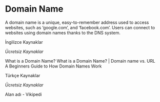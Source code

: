 # Domain Name

A domain name is a unique, easy-to-remember address used to access websites, such as ‘google.com’, and ‘facebook.com’. Users can connect to websites using domain names thanks to the DNS system.

<ResourceGroupTitle>İngilizce Kaynaklar</ResourceGroupTitle>

*Ücretsiz Kaynaklar*

<BadgeLink colorScheme='yellow' badgeText='Read' href='https://developer.mozilla.org/en-US/docs/Learn/Common_questions/What_is_a_domain_name'>What is a Domain Name?</BadgeLink>
<BadgeLink colorScheme='yellow' badgeText='Read' href='https://www.cloudflare.com/en-gb/learning/dns/glossary/what-is-a-domain-name/'>What is a Domain Name? | Domain name vs. URL</BadgeLink>
<BadgeLink badgeText='Watch' href='https://www.youtube.com/watch?v=Y4cRx19nhJk'>A Beginners Guide to How Domain Names Work</BadgeLink>

<ResourceGroupTitle>Türkçe Kaynaklar</ResourceGroupTitle>

*Ücretsiz Kaynaklar*

<BadgeLink badgeText='Oku' href='https://tr.wikipedia.org/wiki/Alan_ad%C4%B1?ref=yazilimcininyolharitasi.com'>Alan adı - Vikipedi</BadgeLink>
